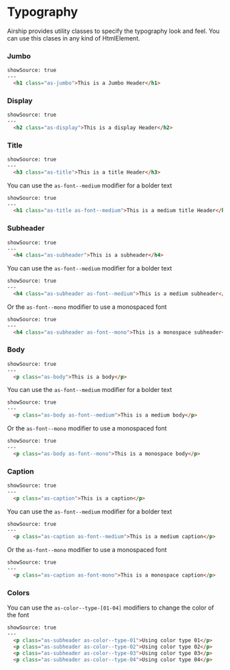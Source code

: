 # Typography

Airship provides utility classes to specify the typography look and feel. You can use this clases in any kind of HtmlElement.

### Jumbo


```html
showSource: true
---
  <h1 class="as-jumbo">This is a Jumbo Header</h1>
```


### Display


```html
showSource: true
---
  <h2 class="as-display">This is a display Header</h2>
```


### Title


```html
showSource: true
---
  <h3 class="as-title">This is a title Header</h3>
```

You can use the `as-font--medium` modifier for a bolder text

```html
showSource: true
---
  <h1 class="as-title as-font--medium">This is a medium title Header</h1>
```


### Subheader


```html
showSource: true
---
  <h4 class="as-subheader">This is a subheader</h4>
```

You can use the `as-font--medium` modifier for a bolder text

```html
showSource: true
---
  <h4 class="as-subheader as-font--medium">This is a medium subheader</h4>
```

Or the `as-font--mono` modifier to use a monospaced font

```html
showSource: true
---
  <h4 class="as-subheader as-font--mono">This is a monospace subheader</h4>
```

### Body


```html
showSource: true
---
  <p class="as-body">This is a body</p>
```

You can use the `as-font--medium` modifier for a bolder text

```html
showSource: true
---
  <p class="as-body as-font--medium">This is a medium body</p>
```

Or the `as-font--mono` modifier to use a monospaced font

```html
showSource: true
---
  <p class="as-body as-font--mono">This is a monospace body</p>
```

### Caption


```html
showSource: true
---
  <p class="as-caption">This is a caption</p>
```

You can use the `as-font--medium` modifier for a bolder text

```html
showSource: true
---
  <p class="as-caption as-font--medium">This is a medium caption</p>
```

Or the `as-font--mono` modifier to use a monospaced font

```html
showSource: true
---
  <p class="as-caption as-font-mono">This is a monospace caption</p>
```

### Colors

You can use the `as-color--type-[01-04]` modifiers to change the color of the font

```html
showSource: true
---
  <p class="as-subheader as-color--type-01">Using color type 01</p>
  <p class="as-subheader as-color--type-02">Using color type 02</p>
  <p class="as-subheader as-color--type-03">Using color type 03</p>
  <p class="as-subheader as-color--type-04">Using color type 04</p>
```
